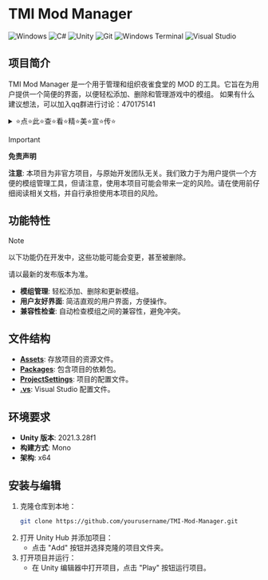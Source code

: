 # TMI Mod Manager
![Windows](https://img.shields.io/badge/Windows-0078D6?style=for-the-badge&logo=windows&logoColor=white)
![C#](https://img.shields.io/badge/C%23-239120?style=for-the-badge&logo=c-sharp&logoColor=white)
![Unity](https://img.shields.io/badge/Unity-100000?style=for-the-badge&logo=unity&logoColor=white)
![Git](https://img.shields.io/badge/GIT-E44C30?style=for-the-badge&logo=git&logoColor=white)
![Windows Terminal](https://img.shields.io/badge/windows%20terminal-4D4D4D?style=for-the-badge&logo=windows%20terminal&logoColor=white)
![Visual Studio](https://img.shields.io/badge/Visual_Studio-5C2D91?style=for-the-badge&logo=visual%20studio&logoColor=white)
## 项目简介
TMI Mod Manager 是一个用于管理和组织夜雀食堂的 MOD 的工具。它旨在为用户提供一个简便的界面，以便轻松添加、删除和管理游戏中的模组。
如果有什么建议想法，可以加入qq群进行讨论：470175141

<details>
<summary>⭐点⭐此⭐查⭐看⭐精⭐美⭐宣⭐传⭐</summary>

！隆重介绍！目前已知唯一的雀食mod交流聚集地  
470175141 470175141 470175141（重要的事情说三遍）  
不管你是程序、美工、乐师、策划（这个需要吗？），亦或是想进来学习交流，又或者是想一睹雀食mod的风采的普通玩家，都可以加入这个群聊！

![化学实验室](https://raw.githubusercontent.com/UndefinedMarisa/TMI-Mod-Manager/main/Assets/Images/%E5%8C%96%E5%AD%A6%E5%AE%9E%E9%AA%8C%E5%AE%A4.jpg)

</details>

> [!IMPORTANT]
> **免责声明**
> 
> **注意**: 本项目为非官方项目，与原始开发团队无关。我们致力于为用户提供一个方便的模组管理工具，但请注意，使用本项目可能会带来一定的风险。请在使用前仔细阅读相关文档，并自行承担使用本项目的风险。

## 功能特性
> [!NOTE]
> 以下功能仍在开发中，这些功能可能会变更，甚至被删除。
>
> 请以最新的发布版本为准。

- **模组管理**: 轻松添加、删除和更新模组。
- **用户友好界面**: 简洁直观的用户界面，方便操作。
- **兼容性检查**: 自动检查模组之间的兼容性，避免冲突。

## 文件结构
- [**Assets**](Assets): 存放项目的资源文件。
- [**Packages**](Packages): 包含项目的依赖包。
- [**ProjectSettings**](ProjectSettings): 项目的配置文件。
- [**.vs**](.vs): Visual Studio 配置文件。

## 环境要求
- **Unity 版本**: 2021.3.28f1
- **构建方式**: Mono
- **架构**: x64

## 安装与编辑
1. 克隆仓库到本地：
    ```bash
    git clone https://github.com/yourusername/TMI-Mod-Manager.git
    ```
2. 打开 Unity Hub 并添加项目：
    - 点击 "Add" 按钮并选择克隆的项目文件夹。
3. 打开项目并运行：
    - 在 Unity 编辑器中打开项目，点击 "Play" 按钮运行项目。

